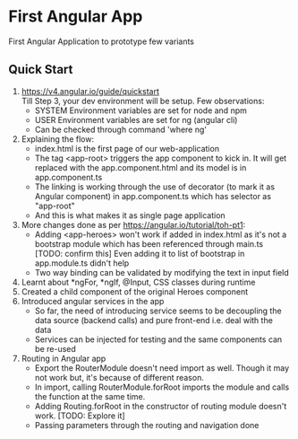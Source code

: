 # First Angular App
First Angular Application to prototype few variants

## Quick Start
1. https://v4.angular.io/guide/quickstart </br>
Till Step 3, your dev environment will be setup. Few observations:
    - SYSTEM Environment variables are set for node and npm
    - USER Environment variables are set for ng (angular cli)
    - Can be checked through command 'where ng'
2. Explaining the flow:
    - index.html is the first page of our web-application
    - The tag &lt;app-root> triggers the app component to kick in. It will get replaced with the app.component.html and its model is in app.component.ts
    - The linking is working through the use of decorator (to mark it as Angular component) in app.component.ts which has selector as "app-root"
    - And this is what makes it as single page application
3. More changes done as per https://angular.io/tutorial/toh-pt1:
    - Adding &lt;app-heroes> won't work if added in index.html as it's not a bootstrap module which has been referenced through main.ts [TODO: confirm this] Even adding it to list of bootstrap in app.module.ts didn't help
    - Two way binding can be validated by modifying the text in input field
4. Learnt about *ngFor, *ngIf, @Input, CSS classes during runtime
5. Created a child component of the original Heroes component
6. Introduced angular services in the app
    - So far, the need of introducing service seems to be decoupling the data source (backend calls) and pure front-end i.e. deal with the data
    - Services can be injected for testing and the same components can be re-used
7. Routing in Angular app
    - Export the RouterModule doesn't need import as well. Though it may not work but, it's because of different reason.
    - In import, calling RouterModule.forRoot imports the module and calls the function at the same time.
    - Adding Routing.forRoot in the constructor of routing module doesn't work. [TODO: Explore it]
    - Passing parameters through the routing and navigation done